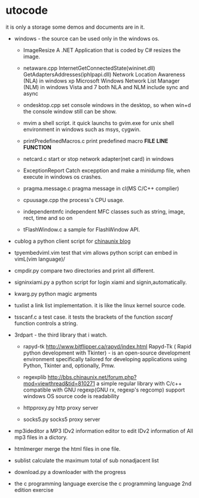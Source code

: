 utocode
=======

it is only a storage some demos and documents are in it.



* windows - the source can be used only in the windows os.
	+ ImageResize
		A .NET Application that is coded by C# resizes the image.

	+ netaware.cpp
		InternetGetConnectedState(wininet.dll)
		GetAdaptersAddresses(iphlpapi.dll)
		Network Location Awareness (NLA) in windows xp
		Microsoft Windows Network List Manager (NLM)  in windows Vista and 7
		both NLA and NLM include sync and async
	+ ondesktop.cpp 
		set console windows in the desktop, 
		so when win+d the console window still can be show.

	+ mvim
		a shell script. 
		it quick launchs to gvim.exe for unix shell environment in windows 
		such as msys, cygwin.
	
	+ printPredefinedMacros.c
		print predefined macro __FILE__ __LINE__ __FUNCTION__

	+ netcard.c
		start or stop network adapter(net card) in windows

	+ ExceptionReport
		Catch excepption and make a minidump file, when execute in windows os crashes.

	+ pragma.message.c
		pragma message in cl(MS C/C++ complier)

	+ cpuusage.cpp
		the process's CPU usage.

	+ independentmfc
		independent MFC classes such as string, image, rect, time and so on

	+ tFlashWindow.c
		a sample for FlashWindow API.


* cublog 
	a python client script for [chinaunix blog](http://blog.chinaunix.net)

* tpyembedviml.vim
	test that vim allows python script can embed in vimL(vim language)/

* cmpdir.py
	compare two directories and print all different.

* signinxiami.py
	a python script for login xiami and signin,automatically.

* kwarg.py
	python magic argments

* tuxlist
	a link list implementation. it is like the linux kernel source code.

* tsscanf.c
	a test case. it tests the brackets of the function *sscanf* function controls a string.
* 3rdpart - the third library that i watch.

	+ rapyd-tk
		http://www.bitflipper.ca/rapyd/index.html
		Rapyd-Tk ( Rapid python development with Tkinter) - is 
		an open-source development environment specifically tailored 
		for developing applications 
		using Python, Tkinter and, optionally, Pmw. 

	+ regexplib
		http://bbs.chinaunix.net/forum.php?mod=viewthread&tid=810271
		a simple regular library with C/c++
		compatible with GNU regexp(GNU rx, regexp's regcomp)
		support windows OS
		source code is readability
	+ httpproxy.py http proxy server
	+ socks5.py socks5 proxy server

* mp3ideditor
	a MP3 IDv2 information editor to edit IDv2 information of All mp3 files in a 
dictory.

* htmlmerger
	merge the html files in one file.
* sublist
	calculate the maximum total of sub nonadjacent list
* download.py
	a downloader with the progress
* the c programming language exercise
	the c programming language 2nd edition exercise

